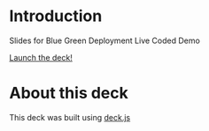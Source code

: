 
# Introduction
Slides for Blue Green Deployment Live Coded Demo

[Launch the deck!](https://github.kdc.capitalone.com/pages/rp4fx/blue-green/)

# About this deck
This deck was built using [deck.js](http://imakewebthings.github.com/deck.js)
